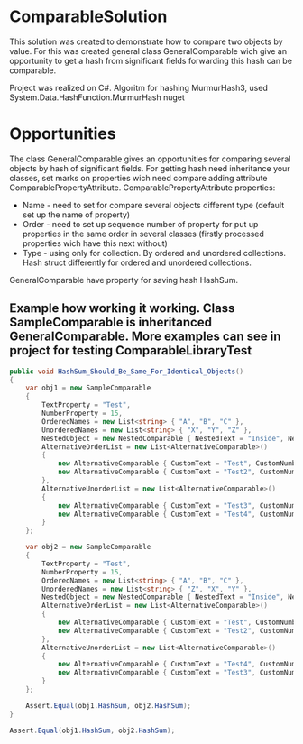 # ComparableSolution
This solution was created to demonstrate how to compare two objects by value. For this was created general class GeneralComparable wich give an opportunity to get a hash from significant fields forwarding this hash can be comparable.

Project was realized on C#. Algoritm for hashing MurmurHash3, used System.Data.HashFunction.MurmurHash nuget

# Opportunities

The class GeneralComparable gives an opportunities for comparing several objects by hash of significant fields. 
For getting hash need inheritance your classes, set marks on properties wich need compare adding attribute ComparablePropertyAttribute.
ComparablePropertyAttribute properties:
- Name - need to set for compare several objects different type (default set up the name of property)
- Order - need to set up sequence number of property for put up properties in the same order in several classes (firstly processed properties wich have this next without)
- Type - using only for collection. By ordered and unordered collections. Hash struct differently for ordered and unordered collections.

GeneralComparable have property for saving hash HashSum.

## Example how working it working. Class SampleComparable is inheritanced GeneralComparable. More examples can see in project for testing ComparableLibraryTest
```C#
public void HashSum_Should_Be_Same_For_Identical_Objects()
{
    var obj1 = new SampleComparable
    {
        TextProperty = "Test",
        NumberProperty = 15,
        OrderedNames = new List<string> { "A", "B", "C" },
        UnorderedNames = new List<string> { "X", "Y", "Z" },
        NestedObject = new NestedComparable { NestedText = "Inside", NestedNumber = 123 },
        AlternativeOrderList = new List<AlternativeComparable>()
        {
            new AlternativeComparable { CustomText = "Test", CustomNumber = 100 },
            new AlternativeComparable { CustomText = "Test2", CustomNumber = 101 }
        },
        AlternativeUnorderList = new List<AlternativeComparable>()
        {
            new AlternativeComparable { CustomText = "Test3", CustomNumber = 102 },
            new AlternativeComparable { CustomText = "Test4", CustomNumber = 103 }
        }
    };

    var obj2 = new SampleComparable
    {
        TextProperty = "Test",
        NumberProperty = 15,
        OrderedNames = new List<string> { "A", "B", "C" },
        UnorderedNames = new List<string> { "Z", "X", "Y" },
        NestedObject = new NestedComparable { NestedText = "Inside", NestedNumber = 123 },
        AlternativeOrderList = new List<AlternativeComparable>()
        {
            new AlternativeComparable { CustomText = "Test", CustomNumber = 100 },
            new AlternativeComparable { CustomText = "Test2", CustomNumber = 101 }
        },
        AlternativeUnorderList = new List<AlternativeComparable>()
        {
            new AlternativeComparable { CustomText = "Test4", CustomNumber = 103 },
            new AlternativeComparable { CustomText = "Test3", CustomNumber = 102 }
        }
    };

    Assert.Equal(obj1.HashSum, obj2.HashSum);
}

Assert.Equal(obj1.HashSum, obj2.HashSum);

```

